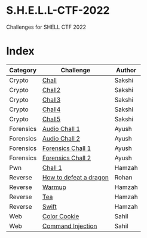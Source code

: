 # S.H.E.L.L-CTF-2022

Challenges for SHELL CTF 2022

# Index

| Category  | Challenge                                                            | Author | 
| --------- | -------------------------------------------------------------------- |------- |
| Crypto    | [Chall](crypto/chall)                                                | Sakshi |
| Crypto    | [Chall2](crypto/chall2)                                              | Sakshi |
| Crypto    | [Chall3](crypto/chall3)                                              | Sakshi |
| Crypto    | [Chall4](crypto/chall4)                                              | Sakshi |
| Crypto    | [Chall5](crypto/chall5)                                              | Sakshi |
| Forensics | [Audio Chall 1](Forensics/audio%20/chall/%201)                       | Ayush  |
| Forensics | [Audio Chall 2](Forensics/audio%20/chall/%202)                       | Ayush  |
| Forensics | [Forensics Chall 1](Forensics/forensics%20/chall/%201)               | Ayush  |
| Forensics | [Forensics Chall 2](Forensics/forensics%20/chall/%202)               | Ayush  |
| Pwn       | [Chall 1](pwn/chall1)                                                | Hamzah |
| Reverse   | [How to defeat a dragon](rev/How%20to%20defeat%20a%20dragon)         | Rohan  |
| Reverse   | [Warmup](rev/warmup)                                                 | Hamzah |
| Reverse   | [Tea](rev/tea)                                                       | Hamzah |
| Reverse   | [Swift](rev/swift)                                                   | Hamzah |
| Web       | [Color Cookie](web/Color%20Cookie)                                   | Sahil  |
| Web       | [Command Injection](web/Command%20Injection)                         | Sahil  |
